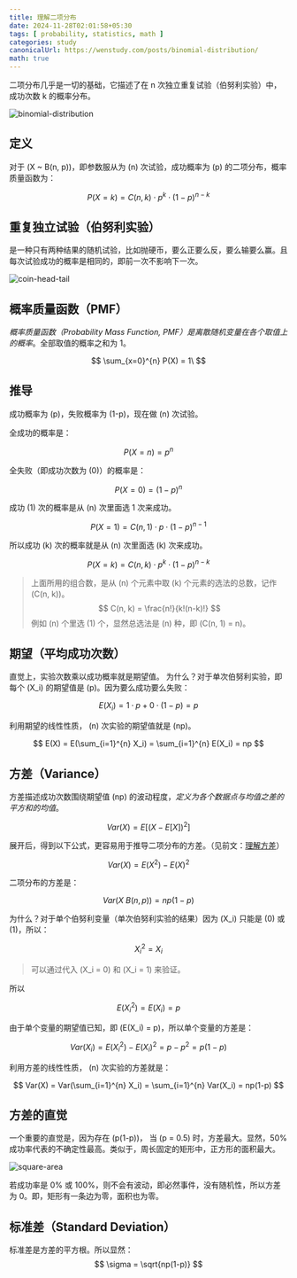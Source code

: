 ```yaml
---
title: 理解二项分布
date: 2024-11-28T02:01:58+05:30
tags: [ probability, statistics, math ]
categories: study
canonicalUrl: https://wenstudy.com/posts/binomial-distribution/
math: true
---
```


二项分布几乎是一切的基础，它描述了在 n 次独立重复试验（伯努利实验）中，成功次数 k 的概率分布。
<!-- more -->

![binomial-distribution](/images/binomial-distribution/graph.png "binomial-distribution")

## 定义
对于 \(X ~ B(n, p)\)，即参数服从为 \(n\) 次试验，成功概率为 \(p\) 的二项分布，概率质量函数为：

$$
P(X=k) = C(n, k) \cdot p^k \cdot (1-p)^{n-k}
$$

## 重复独立试验（伯努利实验）

是一种只有两种结果的随机试验，比如抛硬币，要么正要么反，要么输要么赢。且每次试验成功的概率是相同的，即前一次不影响下一次。

![coin-head-tail](/images/binomial-distribution/coin-head-tail.png "coin-head-tail")

## 概率质量函数（PMF）

_概率质量函数（Probability Mass Function, PMF）是离散随机变量在各个取值上的概率_。全部取值的概率之和为 1。

$$
\sum_{x=0}^{n} P(X) = 1\
$$

## 推导
成功概率为 \(p\)，失败概率为 \(1-p\)，现在做 \(n\) 次试验。

全成功的概率是：

$$
P(X=n) = p^n
$$

全失败（即成功次数为 \(0\)）的概率是：

$$
P(X=0) = (1-p)^n
$$

成功 \(1\) 次的概率是从 \(n\) 次里面选 1 次来成功。

$$
P(X=1) = C(n, 1) \cdot p \cdot (1-p)^{n-1}
$$

所以成功 \(k\) 次的概率就是从 \(n\) 次里面选 \(k\) 次来成功。

$$
P(X=k) = C(n, k) \cdot p^k \cdot (1-p)^{n-k}
$$

> 上面所用的组合数，是从 \(n\) 个元素中取 \(k\) 个元素的选法的总数，记作 \(C(n, k)\)。
$$
C(n, k) = \frac{n!}{k!(n-k)!}
$$
例如 \(n\) 个里选 \(1\) 个，显然总选法是 \(n\) 种，即 \(C(n, 1) = n\)。

## 期望（平均成功次数）

直觉上，实验次数乘以成功概率就是期望值。 为什么？对于单次伯努利实验，即每个 \(X_i\) 的期望值是 \(p\)。因为要么成功要么失败：

$$
E(X_i) = 1 \cdot p + 0 \cdot (1-p) = p
$$

利用期望的线性性质， \(n\) 次实验的期望值就是 \(np\)。

$$
E(X) = E(\sum_{i=1}^{n} X_i) = \sum_{i=1}^{n} E(X_i) = np
$$

## 方差（Variance）

方差描述成功次数围绕期望值 \(np\) 的波动程度，_定义为各个数据点与均值之差的平方和的均值_。

$$
Var(X) = E[(X - E[X])^2]
$$

展开后，得到以下公式，更容易用于推导二项分布的方差。（见前文：[理解方差](/posts/understand-math-variance/)）

$$
Var(X) = E(X^2) - E(X)^2
$$

二项分布的方差是：

$$
Var(X ~ B(n, p)) = np(1-p)
$$

为什么？对于单个伯努利变量（单次伯努利实验的结果）因为 \(X_i\) 只能是 \(0\) 或 \(1\)，所以：

$$
X_i^2 = X_i
$$

> 可以通过代入 \(X_i = 0\) 和 \(X_i = 1\) 来验证。

所以

$$
E(X_i^2) = E(X_i) = p
$$

由于单个变量的期望值已知，即 \(E(X_i) = p\)，所以单个变量的方差是：

$$
Var(X_i) = E(X_i^2) - E(X_i)^2 = p - p^2 = p(1-p)
$$

利用方差的线性性质， \(n\) 次实验的方差就是：

$$
Var(X) = Var(\sum_{i=1}^{n} X_i) = \sum_{i=1}^{n} Var(X_i) = np(1-p)
$$

## 方差的直觉

一个重要的直觉是，因为存在 \(p(1-p)\)， 当 \(p = 0.5\) 时，方差最大。显然，50% 成功率代表的不确定性最高。类似于，周长固定的矩形中，正方形的面积最大。

![square-area](/images/binomial-distribution/square-area.png "square-area")

若成功率是 0% 或 100%，则不会有波动，即必然事件，没有随机性，所以方差为 0。即，矩形有一条边为零，面积也为零。

## 标准差（Standard Deviation）

标准差是方差的平方根。所以显然：
$$
\sigma = \sqrt{np(1-p)}
$$
